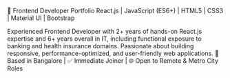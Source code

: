 🚀 Frontend Developer Portfolio
React.js | JavaScript (ES6+) | HTML5 | CSS3 | Material UI | Bootstrap

Experienced Frontend Developer with 2+ years of hands-on React.js expertise and 6+ years overall in IT, including functional exposure to banking and health insurance domains. Passionate about building responsive, performance-optimized, and user-friendly web applications.
📍 Based in Bangalore | ✅ Immediate Joiner | 🌐 Open to Remote & Metro City Roles
